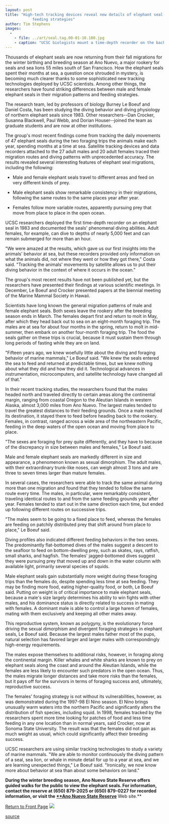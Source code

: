 ```yaml
---
layout: post
title: "High-tech tracking devices reveal new details of elephant seal migrations and
			feeding strategies"
author: Tim Stephens
images:
  -
    - file: ../art/seal.tag.00-01-10.180.jpg
    - caption: "UCSC biologists mount a time-depth recorder on the back of a female elephant seal at Ano Nuevo. The device is glued onto the fur and the epoxy mount falls off during the seal's annual molt. The researchers are (l-r) Susanna Blackwell, Jeannine Williams, Paul Webb, and Dan Crocker (additional photo). Photo: Burney Le Boeuf"
---
```


Thousands of elephant seals are now returning from their fall migrations for the winter birthing and breeding season at Ano Nuevo, a major rookery for seals and sea lions 55 miles south of San Francisco. How the elephant seals spent their months at sea, a question once shrouded in mystery, is becoming much clearer thanks to some sophisticated new tracking technologies deployed by UCSC scientists. Among other things, the researchers have found striking differences between male and female elephant seals in their migration patterns and feeding strategies.

The research team, led by professors of biology Burney Le Boeuf and Daniel Costa, has been studying the diving behavior and diving physiology of northern elephant seals since 1983. Other researchers--Dan Crocker, Susanna Blackwell, Paul Webb, and Dorian Houser--joined the team as graduate students and are now at other institutions.  
  
The group's most recent findings come from tracking the daily movements of 47 elephant seals during the two foraging trips the animals make each year, spending months at a time at sea. Satellite tracking devices and data recorders attached to the 27 adult males and 20 adult females traced their migration routes and diving patterns with unprecedented accuracy. The results revealed several interesting features of elephant seal migrations, including the following:

* Male and female elephant seals travel to different areas and feed on very different kinds of prey.   
  

* Male elephant seals show remarkable consistency in their migrations, following the same routes to the same places year after year.  
  

* Females follow more variable routes, apparently pursuing prey that move from place to place in the open ocean.

UCSC researchers deployed the first time-depth recorder on an elephant seal in 1983 and documented the seals' phenomenal diving abilities. Adult females, for example, can dive to depths of nearly 5,000 feet and can remain submerged for more than an hour.   
  
"We were amazed at the results, which gave us our first insights into the animals' behavior at sea, but these recorders provided only information on what the animals did, not where they went or how they got there," Costa said. "Tracking the animals' movements by satellite allows us to put their diving behavior in the context of where it occurs in the ocean."  
  
The group's most recent results have not been published yet, but the researchers have presented their findings at various scientific meetings. In December, Le Boeuf and Crocker presented papers at the biennial meeting of the Marine Mammal Society in Hawaii.  
  
Scientists have long known the general migration patterns of male and female elephant seals. Both sexes leave the rookery after the breeding season ends in March. The females depart first and return to molt in May, after which they head back out to sea on an eight-month foraging trip. The males are at sea for about four months in the spring, return to molt in mid-summer, then embark on another four-month foraging trip. The food the seals gather on these trips is crucial, because it must sustain them through long periods of fasting while they are on land.  
  
"Fifteen years ago, we knew woefully little about the diving and foraging behavior of marine mammals," Le Boeuf said. "We knew the seals entered the sea to feed and returned at predictable times, but we knew nothing about what they did and how they did it. Technological advances in instrumentation, microcomputers, and satellite technology have changed all of that."  
  
In their recent tracking studies, the researchers found that the males headed north and traveled directly to certain areas along the continental margin, ranging from coastal Oregon to the Aleutian Islands in western Alaska, almost 3,000 miles from Ano Nuevo. The largest males tended to travel the greatest distances to their feeding grounds. Once a male reached its destination, it stayed there to feed before heading back to the rookery. Females, in contrast, ranged across a wide area of the northeastern Pacific, feeding in the deep waters of the open ocean and moving from place to place.  
  
"The sexes are foraging for prey quite differently, and they have to because of the discrepancy in size between males and females," Le Boeuf said.  
  
Male and female elephant seals are markedly different in size and appearance, a phenomenon known as sexual dimorphism. The adult males, with their extraordinary trunk-like noses, can weigh almost 3 tons and are three to seven times larger than mature females.   
  
In several cases, the researchers were able to track the same animal during more than one migration and found that they tended to follow the same route every time. The males, in particular, were remarkably consistent, traveling identical routes to and from the same feeding grounds year after year. Females tended to start out in the same direction each time, but ended up following different routes on successive trips.  
  
"The males seem to be going to a fixed place to feed, whereas the females are feeding on patchily distributed prey that shift around from place to place," Le Boeuf said.  
  
Diving profiles also indicated different feeding behaviors in the two sexes. The predominantly flat-bottomed dives of the males suggest a descent to the seafloor to feed on bottom-dwelling prey, such as skates, rays, ratfish, small sharks, and hagfish. The females' jagged-bottomed dives suggest they were pursuing prey that moved up and down in the water column with available light, primarily several species of squids.  
  
Male elephant seals gain substantially more weight during these foraging trips than the females do, despite spending less time at sea feeding. They may be finding more food, eating higher-quality food, or both, Le Boeuf said. Putting on weight is of critical importance to male elephant seals, because a male's size largely determines his ability to win fights with other males, and his dominance status is directly related to success in mating with females. A dominant male is able to control a large harem of females, mating with them exclusively and keeping all other males away.  
  
This reproductive system, known as polygyny, is the evolutionary force driving the sexual dimorphism and divergent foraging strategies in elephant seals, Le Boeuf said. Because the largest males father most of the pups, natural selection has favored larger and larger males with correspondingly high-energy requirements.   
  
The males expose themselves to additional risks, however, in foraging along the continental margin. Killer whales and white sharks are known to prey on elephant seals along the coast and around the Aleutian Islands, while the females are less likely to encounter such predators in the open ocean. Thus, the males migrate longer distances and take more risks than the females, but it pays off for the survivors in terms of foraging success and, ultimately, reproductive success.  
  
The females' foraging strategy is not without its vulnerabilities, however, as was demonstrated during the 1997-98 El Nino season. El Nino brings unusually warm waters into the northern Pacific and significantly alters the distribution of fish species, including squid. In 1998, females tracked by the researchers spent more time looking for patches of food and less time feeding in any one location than in normal years, said Crocker, now at Sonoma State University. The result was that the females did not gain as much weight as usual, which could significantly affect their breeding success.  
  
UCSC researchers are using similar tracking technologies to study a variety of marine mammals. "We are able to monitor continuously the diving pattern of a seal, sea lion, or whale in minute detail for up to a year at sea, and we are learning unexpected things," Le Boeuf said. "Ironically, we now know more about behavior at sea than about some behaviors on land."  
  
**During the winter breeding season, Ano Nuevo State Reserve offers guided walks for the public to view the elephant seals. For information, contact the reserve at (650) 879-2025 or (650) 879-0227 for recorded information, or visit the [****Ano Nuevo State Reserve**][1]** Web site.**

[Return to Front Page][2] ![ ][3]

[1]: http://www.anonuevo.org
[2]: ../../index.html
[3]: ../../images/trans.gif

[source](http://www1.ucsc.edu/currents/99-00/01-10/seal.html "Permalink to seal")

